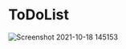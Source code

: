 # ToDoList

![Screenshot 2021-10-18 145153](https://user-images.githubusercontent.com/62913154/137734442-12bb70ae-e871-43c0-8fda-c264ba479b9d.jpg)
